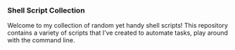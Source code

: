 ### Shell Script Collection

Welcome to my collection of random yet handy shell scripts! This repository contains a variety of scripts that I’ve created to automate tasks, play around with the command line.
